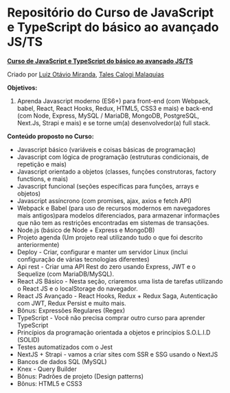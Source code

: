 # Repositório do Curso de JavaScript e TypeScript do básico ao avançado JS/TS
__[Curso de JavaScript e TypeScript do básico ao avançado JS/TS](https://www.udemy.com/course/curso-de-javascript-moderno-do-basico-ao-avancado/)__

Criado por [Luiz Otávio Miranda](https://www.udemy.com/user/luiz-otavio-miranda/), [Tales Calogi Malaquias](https://www.udemy.com/user/tales-calogi-malaquias-2/)

__Objetivos:__
1. Aprenda Javascript moderno (ES6+) para front-end (com Webpack, babel, React, React Hooks, Redux, HTML5, CSS3 e mais) e back-end (com Node, Express, MySQL / MariaDB, MongoDB, PostgreSQL, Next.Js, Strapi e mais) e se torne um(a) desenvolvedor(a) full stack.

__Conteúdo proposto no Curso:__
* Javascript básico (variáveis e coisas básicas de programação)
* Javascript com lógica de programação (estruturas condicionais, de repetição e mais)
* Javascript orientado a objetos (classes, funções construtoras, factory functions, e mais)
* Javascript funcional (seções específicas para funções, arrays e objetos)
* Javascript assíncrono (com promises, ajax, axios e fetch API)
* Webpack e Babel (para uso de recursos modernos em navegadores mais antigos)para modelos diferenciados, para armazenar informações que não tem as restrições encontradas em sistemas de transações.
* Node.js (básico de Node + Express e MongoDB)
* Projeto agenda (Um projeto real utilizando tudo o que foi descrito anteriormente)
* Deploy - Criar, configurar e manter um servidor Linux (inclui configuração de várias tecnologias diferentes)
* Api rest - Criar uma API Rest do zero usando Express, JWT e o Sequelize (com MariaDB/MySQL).
* React JS Básico - Nesta seção, criaremos uma lista de tarefas utilizando o React JS e o localStorage do navegador.
* React JS Avançado - React Hooks, Redux + Redux Saga, Autenticação com JWT, Redux Persist e muito mais.
* Bônus: Expressões Regulares (Regex)
* TypeScript - Você não precisa comprar outro curso para aprender TypeScript
* Princípios da programação orientada a objetos e princípios S.O.L.I.D (SOLID)
* Testes automatizados com o Jest
* NextJS + Strapi - vamos a criar sites com SSR e SSG usando o NextJS
* Bancos de dados SQL (MySQL)
* Knex - Query Builder
* Bônus: Padrões de projeto (Design patterns)
* Bônus: HTML5 e CSS3
